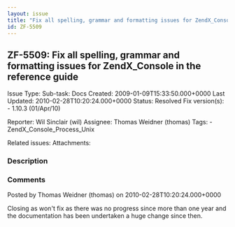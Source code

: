 ```yaml
---
layout: issue
title: "Fix all spelling, grammar and formatting issues for ZendX_Console in the reference guide"
id: ZF-5509
---
```


ZF-5509: Fix all spelling, grammar and formatting issues for ZendX\_Console in the reference guide
--------------------------------------------------------------------------------------------------

 Issue Type: Sub-task: Docs Created: 2009-01-09T15:33:50.000+0000 Last Updated: 2010-02-28T10:20:24.000+0000 Status: Resolved Fix version(s): - 1.10.3 (01/Apr/10)
 
 Reporter:  Wil Sinclair (wil)  Assignee:  Thomas Weidner (thomas)  Tags: - ZendX\_Console\_Process\_Unix
 
 Related issues: 
 Attachments: 
### Description

 

 

### Comments

Posted by Thomas Weidner (thomas) on 2010-02-28T10:20:24.000+0000

Closing as won't fix as there was no progress since more than one year and the documentation has been undertaken a huge change since then.

 

 